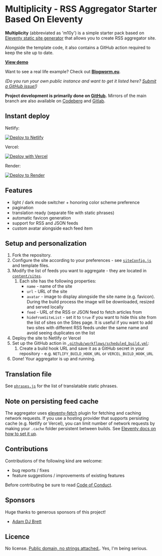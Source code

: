# Multiplicity - RSS Aggregator Starter Based On Eleventy

**Multiplicity** (abbreviated as 'm10y') is a simple starter pack based on [Eleventy static site generator](https://11ty.dev) that allows you to create RSS aggregator site.

Alongside the template code, it also contains a GitHub action required to keep the site up to date.

**[View demo](https://eleventy-m10y.lkmt.us/)**

Want to see a real life example? Check out **[Blogworm.eu](https://blogworm.eu/)**.

_(Do you run your own public instance and want to get it listed here? [Submit a GitHub issue!](https://github.com/lwojcik/eleventy-template-multiplicity/issues/new))_

**Project development is primarily done on [GitHub](https://github.com/lwojcik/eleventy-template-multiplicity).** Mirrors of the main branch are also available on [Codeberg](https://codeberg.org/lukem/eleventy-template-multiplicity) and [Gitlab](https://gitlab.com/lukaszwojcik/eleventy-template-multiplicity).

## Instant deploy

Netlify:

[![Deploy to Netlify](https://www.netlify.com/img/deploy/button.svg)](https://app.netlify.com/start/deploy?repository=https://github.com/lwojcik/eleventy-template-multiplicity)

Vercel:

[![Deploy with Vercel](https://vercel.com/button)](https://vercel.com/new/clone?repository-url=https://github.com/lwojcik/eleventy-template-multiplicity)

Render:

[![Deploy to Render](https://render.com/images/deploy-to-render-button.svg)](https://render.com/deploy?repo=https://github.com/lwojcik/eleventy-template-multiplicity)

## Features

- light / dark mode switcher + honoring color scheme preference
- pagination
- translation ready (separate file with static phrases)
- automatic favicon generation
- support for RSS and JSON feeds
- custom avatar alongside each feed item

## Setup and personalization

1. Fork the repository.
2. Configure the site according to your preferences - see [`siteConfig.js`](./content/_data/siteConfig.js) and template files.
3. Modify the list of feeds you want to aggregate - they are located in [`content/sites`](./content/sites/).
   1. Each site has the following properties:
      - `name` - name of the site
      - `url` - URL of the site
      - `avatar` - image to display alongside the site name (e.g. favicon). During the build process the image will be downloaded, resized and served locally
      - `feed` - URL of the RSS or JSON feed to fetch articles from
      - `hideFromSiteList` - set it to `true` if you want to hide this site from the list of sites on the Sites page. It is useful if you want to add two sites with different RSS feeds under the same name and avoid seeing duplicates on the list
4. Deploy the site to Netlify or Vercel
5. Set up the GitHub action in [`.github/workflows/scheduled_build.yml`](./.github/workflows/scheduled_build.yml):
   1. Create a build hook URL and save it as a GitHub secret in your repository - e.g. `NETLIFY_BUILD_HOOK_URL` or `VERCEL_BUILD_HOOK_URL`
6. Done! Your aggregator is up and running.

## Translation file

See [`phrases.js`](./content/_data/phrases.js) for the list of translatable static phrases.

## Note on persisting feed cache

The aggregator uses [eleventy-fetch](https://www.11ty.dev/docs/plugins/fetch/) plugin for fetching and caching network requests. If you use a hosting provider that supports persisting cache (e.g. Netlify or Vercel), you can limit number of network requests by making your `.cache` folder persistent between builds. See [Eleventy docs on how to set it up](https://www.11ty.dev/docs/deployment/#persisting-cache).

## Contributions

Contributions of the following kind are welcome:

- bug reports / fixes
- feature suggestions / improvements of existing features

Before contributing be sure to read [Code of Conduct](./CODE_OF_CONDUCT.md).

## Sponsors

Huge thanks to generous sponsors of this project!

- [Adam DJ Brett](https://github.com/adamdjbrett)

## Licence

No license. [Public domain, no strings attached.](https://raw.githubusercontent.com/lwojcik/eleventy-template-multiplicity/main/LICENSE). Yes, I'm being serious.
